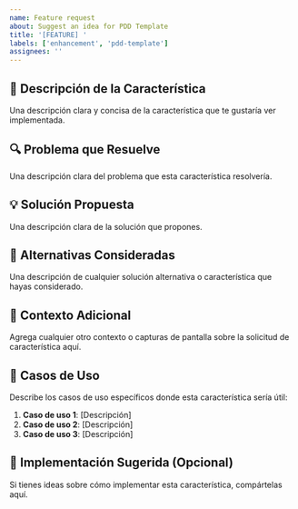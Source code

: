 ```yaml
---
name: Feature request
about: Suggest an idea for PDD Template
title: '[FEATURE] '
labels: ['enhancement', 'pdd-template']
assignees: ''
---
```


## 🎯 Descripción de la Característica

Una descripción clara y concisa de la característica que te gustaría ver implementada.

## 🔍 Problema que Resuelve

Una descripción clara del problema que esta característica resolvería.

## 💡 Solución Propuesta

Una descripción clara de la solución que propones.

## 🔄 Alternativas Consideradas

Una descripción de cualquier solución alternativa o característica que hayas considerado.

## 📝 Contexto Adicional

Agrega cualquier otro contexto o capturas de pantalla sobre la solicitud de característica aquí.

## 🎯 Casos de Uso

Describe los casos de uso específicos donde esta característica sería útil:

1. **Caso de uso 1**: [Descripción]
2. **Caso de uso 2**: [Descripción]
3. **Caso de uso 3**: [Descripción]

## 🔧 Implementación Sugerida (Opcional)

Si tienes ideas sobre cómo implementar esta característica, compártelas aquí. 